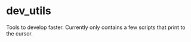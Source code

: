 # dev_utils
Tools to develop faster. Currently only contains a few scripts that print to the cursor.
